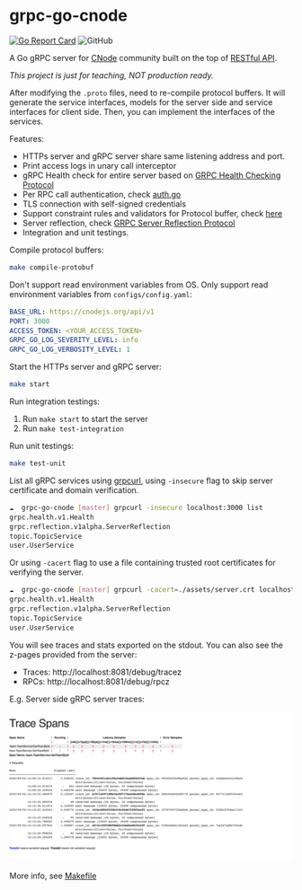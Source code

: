 # grpc-go-cnode

[![Go Report Card](https://goreportcard.com/badge/github.com/mrdulin/grpc-go-cnode)](https://goreportcard.com/report/github.com/mrdulin/grpc-go-cnode)
![GitHub](https://img.shields.io/github/license/mrdulin/grpc-go-cnode)

A Go gRPC server for [CNode](https://cnodejs.org) community built on the top of [RESTful API](https://cnodejs.org/api).

*This project is just for teaching, NOT production ready.*

After modifying the `.proto` files, need to re-compile protocol buffers.
It will generate the service interfaces, models for the server side and service interfaces for client side.
Then, you can implement the interfaces of the services.

Features:

* HTTPs server and gRPC server share same listening address and port.
* Print access logs in unary call interceptor
* gRPC Health check for entire server based on [GRPC Health Checking Protocol](https://github.com/grpc/grpc/blob/master/doc/health-checking.md)
* Per RPC call authentication, check [auth.go](./internal/utils/auth/auth.go)
* TLS connection with self-signed credentials
* Support constraint rules and validators for Protocol buffer, check [here](./internal/protobufs/user/service.proto)
* Server reflection, check [GRPC Server Reflection Protocol](https://github.com/grpc/grpc/blob/master/doc/server-reflection.md)
* Integration and unit testings.

Compile protocol buffers:

```bash
make compile-protobuf
```

Don't support read environment variables from OS. Only support read environment variables from `configs/config.yaml`:
```yaml
BASE_URL: https://cnodejs.org/api/v1
PORT: 3000
ACCESS_TOKEN: <YOUR_ACCESS_TOKEN>
GRPC_GO_LOG_SEVERITY_LEVEL: info
GRPC_GO_LOG_VERBOSITY_LEVEL: 1
```

Start the HTTPs server and gRPC server:
```bash
make start
```

Run integration testings:

1. Run `make start` to start the server
2. Run `make test-integration`

Run unit testings:

```bash
make test-unit
```

List all gRPC services using [grpcurl](https://github.com/fullstorydev/grpcurl), using `-insecure` flag to skip server certificate and domain verification.

```bash
☁  grpc-go-cnode [master] grpcurl -insecure localhost:3000 list
grpc.health.v1.Health
grpc.reflection.v1alpha.ServerReflection
topic.TopicService
user.UserService
```

Or using `-cacert` flag to use a file containing trusted root certificates for verifying the server.

```bash
☁  grpc-go-cnode [master] grpcurl -cacert=./assets/server.crt localhost:3000 list
grpc.health.v1.Health
grpc.reflection.v1alpha.ServerReflection
topic.TopicService
user.UserService
```

You will see traces and stats exported on the stdout. You can also see the z-pages provided from the server:

- Traces: http://localhost:8081/debug/tracez
- RPCs: http://localhost:8081/debug/rpcz

E.g. Server side gRPC server traces:

![trace spans](./assets/trace_spans.png)

More info, see [Makefile](./Makefile)
